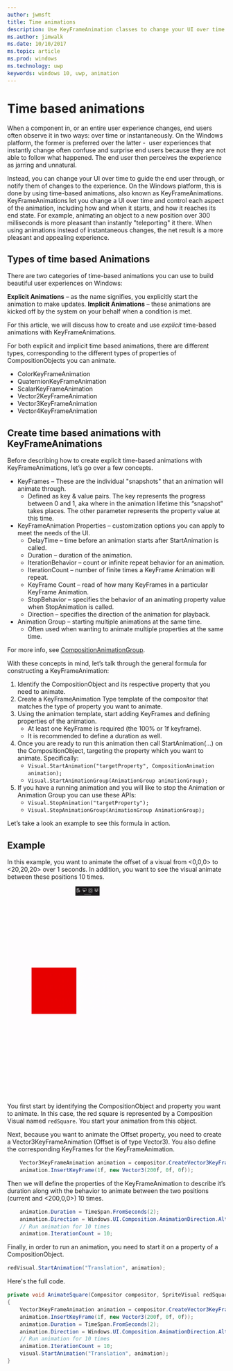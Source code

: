 ```yaml
---
author: jwmsft
title: Time animations
description: Use KeyFrameAnimation classes to change your UI over time.
ms.author: jimwalk
ms.date: 10/10/2017
ms.topic: article
ms.prod: windows
ms.technology: uwp
keywords: windows 10, uwp, animation
---
```

# Time based animations

When a component in, or an entire user experience changes, end users often observe it in two ways: over time or instantaneously. On the Windows platform, the former is preferred over the latter -  user experiences that instantly change often confuse and surprise end users because they are not able to follow what happened. The end user then perceives the experience as jarring and unnatural.

Instead, you can change your UI over time to guide the end user through, or notify them of changes to the experience. On the Windows platform, this is done by using time-based animations, also known as KeyFrameAnimations. KeyFrameAnimations let you change a UI over time and control each aspect of the animation, including how and when it starts, and how it reaches its end state. For example, animating an object to a new position over 300 milliseconds is more pleasant than instantly "teleporting" it there. When using animations instead of instantaneous changes, the net result is a more pleasant and appealing experience.

## Types of time based Animations

There are two categories of time-based animations you can use to build beautiful user experiences on Windows:

**Explicit Animations** – as the name signifies, you explicitly start the animation to make updates.
**Implicit Animations** – these animations are kicked off by the system on your behalf when a condition is met.

For this article, we will discuss how to create and use _explicit_ time-based animations with KeyFrameAnimations.

For both explicit and implicit time based animations, there are different types, corresponding to the different types of properties of CompositionObjects you can animate.

- ColorKeyFrameAnimation
- QuaternionKeyFrameAnimation
- ScalarKeyFrameAnimation
- Vector2KeyFrameAnimation
- Vector3KeyFrameAnimation
- Vector4KeyFrameAnimation

## Create time based animations with KeyFrameAnimations

Before describing how to create explicit time-based animations with KeyFrameAnimations, let’s go over a few concepts.

- KeyFrames – These are the individual "snapshots" that an animation will animate through.
  - Defined as key & value pairs. The key represents the progress between 0 and 1, aka where in the animation lifetime this “snapshot” takes places. The other parameter represents the property value at this time.
- KeyFrameAnimation Properties – customization options you can apply to meet the needs of the UI.
  - DelayTime – time before an animation starts after StartAnimation is called.
  - Duration – duration of the animation.
  - IterationBehavior – count or infinite repeat behavior for an animation.
  - IterationCount – number of finite times a KeyFrame Animation will repeat.
  - KeyFrame Count – read of how many KeyFrames in a particular KeyFrame Animation.
  - StopBehavior – specifies the behavior of an animating property value when StopAnimation is called.
  - Direction – specifies the direction of the animation for playback.
- Animation Group – starting multiple animations at the same time.
  - Often used when wanting to animate multiple properties at the same time.

For more info, see [CompositionAnimationGroup](https://docs.microsoft.com/uwp/api/windows.ui.composition.compositionanimationgroup).

With these concepts in mind, let’s talk through the general formula for constructing a KeyFrameAnimation:

1. Identify the CompositionObject and its respective property that you need to animate.
1. Create a KeyFrameAnimation Type template of the compositor that matches the type of property you want to animate.
1. Using the animation template, start adding KeyFrames and defining properties of the animation.
    - At least one KeyFrame is required (the 100% or 1f keyframe).
    - It is recommended to define a duration as well.
1. Once you are ready to run this animation then call StartAnimation(…) on the CompositionObject, targeting the property which you want to animate. Specifically:
    - `Visual.StartAnimation("targetProperty", CompositionAnimation animation);`
    - `Visual.StartAnimationGroup(AnimationGroup animationGroup);`
1. If you have a running animation and you will like to stop the Animation or Animation Group you can use these APIs:
    - `Visual.StopAnimation("targetProperty");`
    - `Visual.StopAnimationGroup(AnimationGroup AnimationGroup);`

Let’s take a look an example to see this formula in action.

## Example

In this example, you want to animate the offset of a visual from <0,0,0> to <20,20,20> over 1 seconds. In addition, you want to see the visual animate between these positions 10 times.

![Key frame animation](images/animation/animated-rectangle.gif)

You first start by identifying the CompositionObject and property you want to animate. In this case, the red square is represented by a Composition Visual named `redSquare`. You start your animation from this object.

Next, because you want to animate the Offset property, you need to create a Vector3KeyFrameAnimation (Offset is of type Vector3). You also define the corresponding KeyFrames for the KeyFrameAnimation.

```csharp
    Vector3KeyFrameAnimation animation = compositor.CreateVector3KeyFrameAnimation();
    animation.InsertKeyFrame(1f, new Vector3(200f, 0f, 0f));
```

Then we will define the properties of the KeyFrameAnimation to describe it’s duration along with the behavior to animate between the two positions (current and <200,0,0>) 10 times.

```csharp
    animation.Duration = TimeSpan.FromSeconds(2);
    animation.Direction = Windows.UI.Composition.AnimationDirection.Alternate;
    // Run animation for 10 times
    animation.IterationCount = 10;
```

Finally, in order to run an animation, you need to start it on a property of a CompositionObject.

```csharp
redVisual.StartAnimation("Translation", animation);
```

Here's the full code.

```csharp
private void AnimateSquare(Compositor compositor, SpriteVisual redSquare)
{ 
    Vector3KeyFrameAnimation animation = compositor.CreateVector3KeyFrameAnimation();
    animation.InsertKeyFrame(1f, new Vector3(200f, 0f, 0f));
    animation.Duration = TimeSpan.FromSeconds(2);
    animation.Direction = Windows.UI.Composition.AnimationDirection.Alternate;
    // Run animation for 10 times
    animation.IterationCount = 10;
    visual.StartAnimation("Translation", animation);
} 
```
